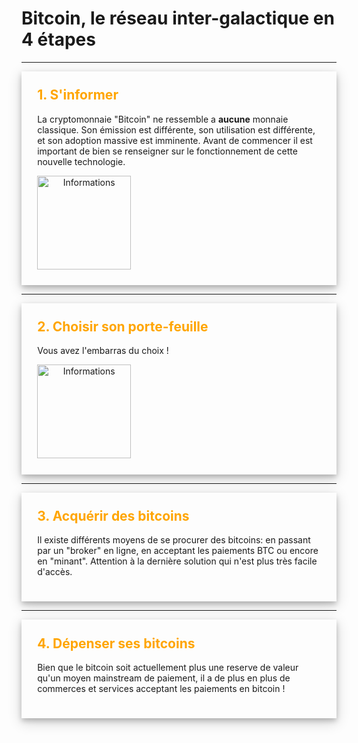 # Bitcoin, le réseau inter-galactique en 4 étapes
***
<div class="row" style="box-shadow: 0 4px 8px 0 rgba(0, 0, 0, 0.2), 0 6px 20px 0 rgba(0, 0, 0, 0.19); padding: 5%">
<div class="col-md-8" style="">
<h2 style="margin-top: 0; color: orange">1. S'informer</h2>
<p>La cryptomonnaie "Bitcoin" ne ressemble a <strong>aucune</strong> monnaie classique. Son émission est différente, son utilisation est différente, et son adoption massive est imminente. Avant de commencer il est important de bien se renseigner sur le fonctionnement de cette nouvelle technologie.</p>
</div>
<div class="col-md-4 text-right" style="">
<img src="http://localhost:1313/img/logo_informations.jpg" 
alt="Informations" width="150" style="text-align: center"/>
</div>
</div>

***

<div class="row" style="box-shadow: 0 4px 8px 0 rgba(0, 0, 0, 0.2), 0 6px 20px 0 rgba(0, 0, 0, 0.19); padding: 5%">
<div class="col-md-8" style="">
<h2 style="margin-top: 0; color: orange">2. Choisir son porte-feuille</h2>
<p>Vous avez l'embarras du choix ! </p>
</div>
<div class="col-md-4 text-right" style="">
<img src="http://localhost:1313/img/logo_bitcoin_wallet.png" 
alt="Informations" width="150" style="text-align: center"/>
</div>
</div>

***

<div class="row" style="box-shadow: 0 4px 8px 0 rgba(0, 0, 0, 0.2), 0 6px 20px 0 rgba(0, 0, 0, 0.19); padding: 5%">
<div class="col-md-8" style="">
<h2 style="margin-top: 0; color: orange">3. Acquérir des bitcoins</h2>
<p>Il existe différents moyens de se procurer des bitcoins: en passant par un "broker" en ligne, en acceptant les paiements BTC ou encore en "minant".
Attention à la dernière solution qui n'est plus très facile d'accès.  </p>
</div>
</div>

***

<div class="row" style="box-shadow: 0 4px 8px 0 rgba(0, 0, 0, 0.2), 0 6px 20px 0 rgba(0, 0, 0, 0.19); padding: 5%; margin-bottom: 3%">
<div class="col-md-8" style="">
<h2 style="margin-top: 0; color: orange">4. Dépenser ses bitcoins</h2>
<p>Bien que le bitcoin soit actuellement plus une reserve de valeur qu'un moyen mainstream de paiement, il a de plus en plus de commerces et services acceptant les paiements en bitcoin !</p>
</div>
</div>
